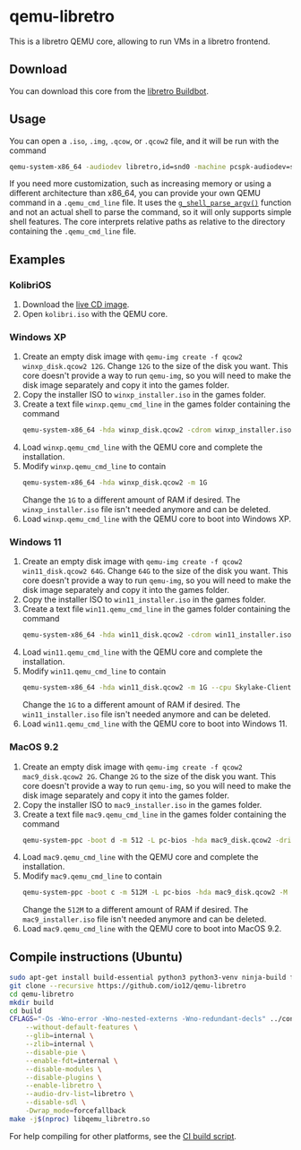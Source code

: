 # qemu-libretro

This is a libretro QEMU core, allowing to run VMs in a libretro frontend.

## Download

You can download this core from the [libretro Buildbot](https://buildbot.libretro.com/).

## Usage

You can open a `.iso`, `.img`, `.qcow`, or `.qcow2` file,
and it will be run with the command

``` sh
qemu-system-x86_64 -audiodev libretro,id=snd0 -machine pcspk-audiodev=snd0 -device AC97,audiodev=snd0 PATH_TO_OPENED_FILE
```

If you need more customization, such as increasing memory or using a different architecture than x86_64,
you can provide your own QEMU command in a `.qemu_cmd_line` file.
It uses the [`g_shell_parse_argv()`](https://docs.gtk.org/glib/func.shell_parse_argv.html) function and not an actual shell to parse the command, so it will only supports simple shell features.
The core interprets relative paths as relative to the directory containing the `.qemu_cmd_line` file.

## Examples

### KolibriOS

1. Download the [live CD image](https://builds.kolibrios.org/en_US/latest-iso.7z).
2. Open `kolibri.iso` with the QEMU core.

### Windows XP

1. Create an empty disk image with `qemu-img create -f qcow2 winxp_disk.qcow2 12G`.
   Change `12G` to the size of the disk you want.
   This core doesn't provide a way to run `qemu-img`, so you will need to make the disk image separately and copy it into the games folder.
2. Copy the installer ISO to `winxp_installer.iso` in the games folder.
3. Create a text file `winxp.qemu_cmd_line` in the games folder containing the command
   ``` sh
   qemu-system-x86_64 -hda winxp_disk.qcow2 -cdrom winxp_installer.iso -boot d -m 1G
   ```
4. Load `winxp.qemu_cmd_line` with the QEMU core and complete the installation.
5. Modify `winxp.qemu_cmd_line` to contain
   ``` sh
   qemu-system-x86_64 -hda winxp_disk.qcow2 -m 1G
   ```
   Change the `1G` to a different amount of RAM if desired. The `winxp_installer.iso` file isn't needed anymore and can be deleted.
6. Load `winxp.qemu_cmd_line` with the QEMU core to boot into Windows XP.

### Windows 11

1. Create an empty disk image with `qemu-img create -f qcow2 win11_disk.qcow2 64G`.
   Change `64G` to the size of the disk you want.
   This core doesn't provide a way to run `qemu-img`, so you will need to make the disk image separately and copy it into the games folder.
2. Copy the installer ISO to `win11_installer.iso` in the games folder.
3. Create a text file `win11.qemu_cmd_line` in the games folder containing the command
   ```sh
   qemu-system-x86_64 -hda win11_disk.qcow2 -cdrom win11_installer.iso -boot d -m 1G --cpu Skylake-Client-v3
   ```
4. Load `win11.qemu_cmd_line` with the QEMU core and complete the installation.
5. Modify `win11.qemu_cmd_line` to contain
   ```sh
   qemu-system-x86_64 -hda win11_disk.qcow2 -m 1G --cpu Skylake-Client-v3
   ```
   Change the `1G` to a different amount of RAM if desired. The `win11_installer.iso` file isn't needed anymore and can be deleted.
6. Load `win11.qemu_cmd_line` with the QEMU core to boot into Windows 11.

### MacOS 9.2

1. Create an empty disk image with `qemu-img create -f qcow2 mac9_disk.qcow2 2G`.
   Change `2G` to the size of the disk you want.
   This core doesn't provide a way to run `qemu-img`, so you will need to make the disk image separately and copy it into the games folder.
2. Copy the installer ISO to `mac9_installer.iso` in the games folder.
3. Create a text file `mac9.qemu_cmd_line` in the games folder containing the command
   ```sh
   qemu-system-ppc -boot d -m 512 -L pc-bios -hda mac9_disk.qcow2 -drive file=mac9_installer.iso,format=raw,media=cdrom -M mac99,via=pmu
   ```
4. Load `mac9.qemu_cmd_line` with the QEMU core and complete the installation.
5. Modify `mac9.qemu_cmd_line` to contain
   ``` sh
   qemu-system-ppc -boot c -m 512M -L pc-bios -hda mac9_disk.qcow2 -M mac99,via=pmu
   ```
   Change the `512M` to a different amount of RAM if desired. The `mac9_installer.iso` file isn't needed anymore and can be deleted.
6. Load `mac9.qemu_cmd_line` with the QEMU core to boot into MacOS 9.2.

## Compile instructions (Ubuntu)

```sh
sudo apt-get install build-essential python3 python3-venv ninja-build flex bison zlib1g-dev
git clone --recursive https://github.com/io12/qemu-libretro
cd qemu-libretro
mkdir build
cd build
CFLAGS="-Os -Wno-error -Wno-nested-externs -Wno-redundant-decls" ../configure \
    --without-default-features \
    --glib=internal \
    --zlib=internal \
    --disable-pie \
    --enable-fdt=internal \
    --disable-modules \
    --disable-plugins \
    --enable-libretro \
    --audio-drv-list=libretro \
    --disable-sdl \
    -Dwrap_mode=forcefallback
make -j$(nproc) libqemu_libretro.so
```

For help compiling for other platforms, see the [CI build script](libretro-gitlab-build.sh).

